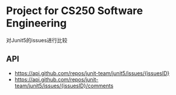 # Project for CS250 Software Engineering
对Junit5的issues进行比较
## API
- https://api.github.com/repos/junit-team/junit5/issues/{issuesID}
- https://api.github.com/repos/junit-team/junit5/issues/{issuesID}/comments

